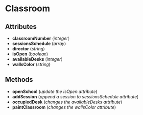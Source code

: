 # Classroom

## Attributes
* __classroomNumber__ (*integer*)
* __sessionsSchedule__ (*array*)
* __director__ (*string*)
* __isOpen__ (*boolean*)
* __availableDesks__ (*integer*)
* __wallsColor__ (*string*)


## Methods
* __openSchool__ (*update the isOpen attribute*)
* __addSession__ (*append a session to sessionsSchedule attribute*)
* __occupiedDesk__ (*changes the availableDesks attribute*)
* __paintClassroom__ (*changes the wallsColor attribute*)
